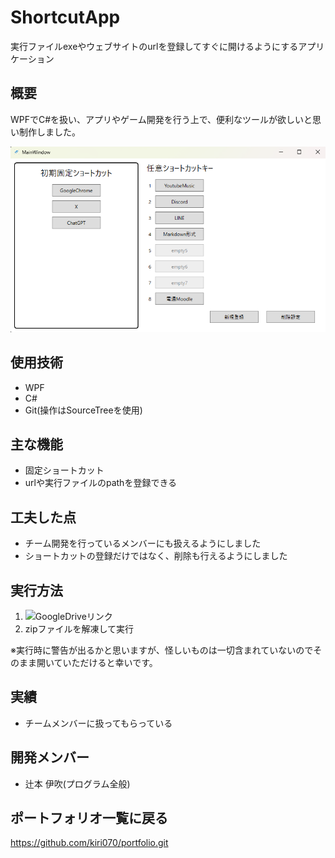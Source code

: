 # ShortcutApp
実行ファイルexeやウェブサイトのurlを登録してすぐに開けるようにするアプリケーション

## 概要
WPFでC#を扱い、アプリやゲーム開発を行う上で、便利なツールが欲しいと思い制作しました。

![画像](https://github.com/kiri070/ShortcutApp_Git/blob/main/images/image01.png)


## 使用技術
- WPF
- C#
- Git(操作はSourceTreeを使用)

## 主な機能
- 固定ショートカット
- urlや実行ファイルのpathを登録できる

## 工夫した点
- チーム開発を行っているメンバーにも扱えるようにしました
- ショートカットの登録だけではなく、削除も行えるようにしました

## 実行方法
1. ![GoogleDriveリンク](https://drive.google.com/file/d/1Gd_2S6l9dDKu7k3q7kopGMszBoF9NXmN/view?usp=sharing)
2. zipファイルを解凍して実行

※実行時に警告が出るかと思いますが、怪しいものは一切含まれていないのでそのまま開いていただけると幸いです。

## 実績
- チームメンバーに扱ってもらっている

## 開発メンバー
- 辻本 伊吹(プログラム全般)

## ポートフォリオ一覧に戻る
https://github.com/kiri070/portfolio.git

